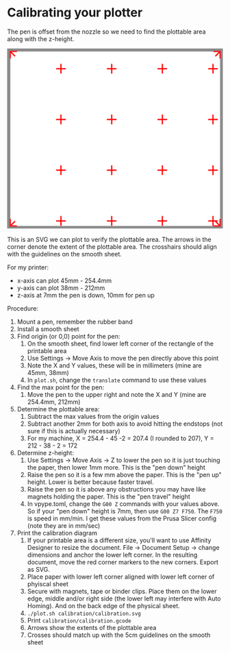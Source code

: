 # Calibrating your plotter

The pen is offset from the nozzle so we need to find the plottable area along with the z-height.

![calibration print](calibrating.png)

This is an SVG we can plot to verify the plottable area. The arrows in the corner denote the extent of the plottable area. The crosshairs should align with the guidelines on the smooth sheet.

For my printer:
* x-axis can plot 45mm - 254.4mm
* y-axis can plot 38mm - 212mm
* z-axis at 7mm the pen is down, 10mm for pen up

Procedure:
1. Mount a pen, remember the rubber band
2. Install a smooth sheet
3. Find origin (or 0,0) point for the pen:
	  1. On the smooth sheet, find lower left corner of the rectangle of the printable area
	  2. Use Settings -> Move Axis to move the pen directly above this point
	  3. Note the X and Y values, these will be in millimeters (mine are 45mm, 38mm)
	  4. In `plot.sh`, change the `translate` command to use these values
4. Find the max point for the pen:
	  1. Move the pen to the upper right and note the X and Y (mine are 254.4mm, 212mm)
5.   Determine the plottable area:
	  1. Subtract the max values from the origin values
	  2. Subtract another 2mm for both axis to avoid hitting the endstops (not sure if this is actually necessary)
	  3. For my machine, X = 254.4 - 45 -2 = 207.4 (I rounded to 207), Y = 212 - 38 - 2 = 172
6. Determine z-height:
	  1. Use Settings -> Move Axis -> Z to lower the pen so it is just touching the paper, then lower 1mm more. This is the "pen down" height
	  2. Raise the pen so it is a few mm above the paper. This is the "pen up" height. Lower is better because faster travel.
	  3. Raise the pen so it is above any obstructions you may have like magnets holding the paper. This is the "pen travel" height
	  4. In vpype.toml, change the `G00 Z` commands with your values above. So if your "pen down" height is 7mm, then use `G00 Z7 F750`. The `F750` is speed in mm/min. I get these values from the Prusa Slicer config (note they are in mm/sec)
7. Print the calibration diagram
    1. If your printable area is a different size, you'll want to use Affinity Designer to resize the document. File -> Document Setup -> change dimensions and anchor the lower left corner. In the resulting document, move the red corner markers to the new corners. Export as SVG.
	  2. Place paper with lower left corner aligned with lower left corner of phyiscal sheet
	  3. Secure with magnets, tape or binder clips. Place them on the lower edge, middle and/or right side (the lower left may interfere with Auto Homing). And on the back edge of the physical sheet.
	  4. `./plot.sh calibration/calibration.svg`
	  5. Print `calibration/calibration.gcode`
	  6. Arrows show the extents of the plottable area
	  7. Crosses should match up with the 5cm guidelines on the smooth sheet
